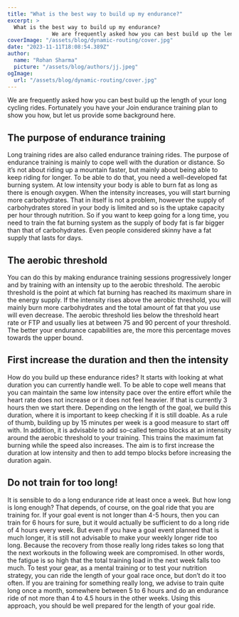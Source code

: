 ```yaml
---
title: "What is the best way to build up my endurance?"
excerpt: >
  What is the best way to build up my endurance?
              We are frequently asked how you can best build up the length of your long cycling rides. Fortunately you have your Join endurance training pl
coverImage: "/assets/blog/dynamic-routing/cover.jpg"
date: "2023-11-11T18:08:54.389Z"
author:
  name: "Rohan Sharma"
  picture: "/assets/blog/authors/jj.jpeg"
ogImage:
  url: "/assets/blog/dynamic-routing/cover.jpg"
---
```


We are frequently asked how you can best build up the length of your long cycling rides. Fortunately you have your Join endurance training plan to show you how, but let us provide some background here.


## The purpose of endurance training

Long training rides are also called endurance training rides. The purpose of endurance training is mainly to cope well with the duration or distance. So it’s not about riding up a mountain faster, but mainly about being able to keep riding for longer. To be able to do that, you need a well-developed fat burning system. At low intensity your body is able to burn fat as long as there is enough oxygen. When the intensity increases, you will start burning more carbohydrates. That in itself is not a problem, however the supply of carbohydrates stored in your body is limited and so is the uptake capacity per hour through nutrition. So if you want to keep going for a long time, you need to train the fat burning system as the supply of body fat is far bigger than that of carbohydrates. Even people considered skinny have a fat supply that lasts for days.


## The aerobic threshold

You can do this by making endurance training sessions progressively longer and by training with an intensity up to the aerobic threshold. The aerobic threshold is the point at which fat burning has reached its maximum share in the energy supply. If the intensity rises above the aerobic threshold, you will mainly burn more carbohydrates and the total amount of fat that you use will even decrease. The aerobic threshold lies below the threshold heart rate or FTP and usually lies at between 75 and 90 percent of your threshold. The better your endurance capabilities are, the more this percentage moves towards the upper bound.


## First increase the duration and then the intensity

How do you build up these endurance rides? It starts with looking at what duration you can currently handle well. To be able to cope well means that you can maintain the same low intensity pace over the entire effort while the heart rate does not increase or it does not feel heavier. If that is currently 3 hours then we start there. Depending on the length of the goal, we build this duration, where it is important to keep checking if it is still doable. As a rule of thumb, building up by 15 minutes per week is a good measure to start off with. In addition, it is advisable to add so-called tempo blocks at an intensity around the aerobic threshold to your training. This trains the maximum fat burning while the speed also increases. The aim is to first increase the duration at low intensity and then to add tempo blocks before increasing the duration again.


## Do not train for too long!

It is sensible to do a long endurance ride at least once a week. But how long is long enough? That depends, of course, on the goal ride that you are training for. If your goal event is not longer than 4-5 hours, then you can train for 6 hours for sure, but it would actually be sufficient to do a long ride of 4 hours every week. But even if you have a goal event planned that is much longer, it is still not advisable to make your weekly longer ride too long. Because the recovery from those really long rides takes so long that the next workouts in the following week are compromised. In other words, the fatigue is so high that the total training load in the next week falls too much. To test your gear, as a mental training or to test your nutrition strategy, you can ride the length of your goal race once, but don’t do it too often. If you are training for something really long, we advise to train quite long once a month, somewhere between 5 to 6 hours and do an endurance ride of not more than 4 to 4.5 hours in the other weeks. Using this approach, you should be well prepared for the length of your goal ride.
